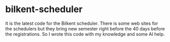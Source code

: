 # bilkent-scheduler
It is the latest code for the Bilkent scheduler. There is some web sites for the schedulers but they bring new semester right before the 40 days before the registrations. So I wrote this code with my knowledge and some AI help.
